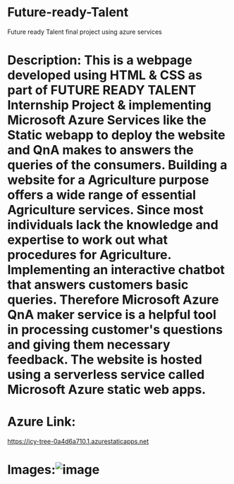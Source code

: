 # Future-ready-Talent
Future ready Talent final project using azure services

# Description: This is a webpage developed using HTML & CSS as part of FUTURE READY TALENT Internship Project & implementing Microsoft Azure Services like the Static webapp to deploy the website and QnA makes to answers the queries of the consumers. Building a website for a Agriculture purpose offers a wide range of essential Agriculture services. Since most individuals lack the knowledge and expertise to work out what procedures for Agriculture. Implementing an interactive chatbot that answers customers basic queries. Therefore Microsoft Azure QnA maker service is a helpful tool in processing customer's questions and giving them necessary feedback. The website is hosted using a serverless service called Microsoft Azure static web apps.

# Azure Link:
https://icy-tree-0a4d6a710.1.azurestaticapps.net


# Images:![image](https://user-images.githubusercontent.com/93545682/180622710-2f4ff499-d038-4501-8f51-cd3d9635f6ae.png)
